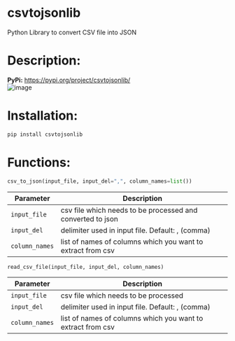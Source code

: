 # csvtojsonlib
Python Library to convert CSV file into JSON

# Description: 
**PyPi:** https://pypi.org/project/csvtojsonlib/ <br />
![image](https://user-images.githubusercontent.com/29909977/202204672-c35eaee8-801b-45c1-9734-a4554dabaef5.png)

# Installation:
```python
pip install csvtojsonlib
```

# Functions:

 ```python
 csv_to_json(input_file, input_del=",", column_names=list())
 ```
| Parameter | Description |
| --- | --- |
| `input_file` | csv file which needs to be processed and converted to json |
| `input_del` | delimiter used in input file. Default: , (comma) |
| `column_names` | list of names of columns which you want to extract from csv |

```python
read_csv_file(input_file, input_del, column_names)
```
| Parameter | Description |
| --- | --- |
| `input_file` | csv file which needs to be processed |
| `input_del` | delimiter used in input file. Default: , (comma) |
| `column_names` | list of names of columns which you want to extract from csv |

